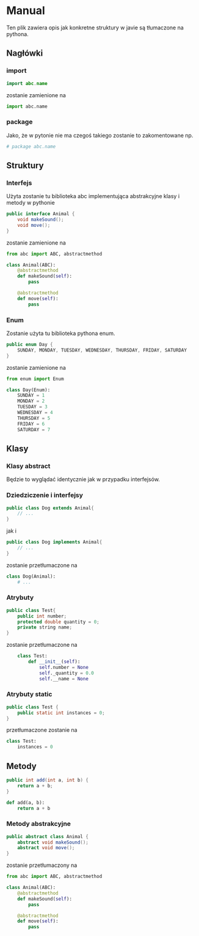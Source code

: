 # Manual
Ten plik zawiera opis jak konkretne struktury w javie są tłumaczone na pythona.
## Nagłówki
### import
```java
import abc.name
```
zostanie zamienione na
```python
import abc.name
```

### package
Jako, że w pytonie nie ma czegoś takiego zostanie to zakomentowane np.
```python
# package abc.name
```

## Struktury

### Interfejs
Użyta zostanie tu biblioteka abc implementująca abstrakcyjne klasy i metody w pythonie
```java
public interface Animal {
    void makeSound();
    void move();
}
```
zostanie zamienione na
```python
from abc import ABC, abstractmethod

class Animal(ABC):
    @abstractmethod
    def makeSound(self):
        pass

    @abstractmethod
    def move(self):
        pass
```

### Enum
Zostanie użyta tu biblioteka pythona enum.

```java
public enum Day {
    SUNDAY, MONDAY, TUESDAY, WEDNESDAY, THURSDAY, FRIDAY, SATURDAY
}
```
zostanie zamienione na
```python
from enum import Enum

class Day(Enum):
    SUNDAY = 1
    MONDAY = 2
    TUESDAY = 3
    WEDNESDAY = 4
    THURSDAY = 5
    FRIDAY = 6
    SATURDAY = 7
```

## Klasy

### Klasy abstract
Będzie to wyglądać identycznie jak w przypadku interfejsów.


### Dziedziczenie i interfejsy
```java 
public class Dog extends Animal{
    // ...
}
```
jak i
```java 
public class Dog implements Animal{
    // ...
}
```
zostanie przetłumaczone na
```python
class Dog(Animal):
    # ...
```

### Atrybuty
```java 
public class Test{
    public int number;
    protected double quantity = 0;
    private string name;
}
```
zostanie przetłumaczone na
```python
    class Test:
        def __init__(self):
            self.number = None          
            self._quantity = 0.0        
            self.__name = None
```

### Atrybuty static
```java 
public class Test {
    public static int instances = 0;
}
```
przetłumaczone zostanie na
```python
class Test:
    instances = 0
```

## Metody
```java
public int add(int a, int b) {
    return a + b;
}
```
```python
def add(a, b):
    return a + b
```

### Metody abstrakcyjne
```java 
public abstract class Animal {
    abstract void makeSound();
    abstract void move();
}
```
zostanie przetłumaczony na
```python
from abc import ABC, abstractmethod

class Animal(ABC):
    @abstractmethod
    def makeSound(self):
        pass

    @abstractmethod
    def move(self):
        pass
```

